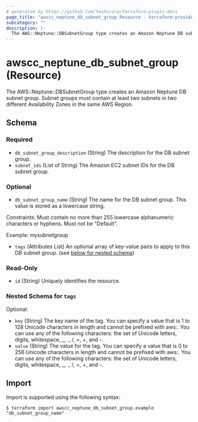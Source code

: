 ```yaml
---
# generated by https://github.com/hashicorp/terraform-plugin-docs
page_title: "awscc_neptune_db_subnet_group Resource - terraform-provider-awscc"
subcategory: ""
description: |-
  The AWS::Neptune::DBSubnetGroup type creates an Amazon Neptune DB subnet group. Subnet groups must contain at least two subnets in two different Availability Zones in the same AWS Region.
---
```


# awscc_neptune_db_subnet_group (Resource)

The AWS::Neptune::DBSubnetGroup type creates an Amazon Neptune DB subnet group. Subnet groups must contain at least two subnets in two different Availability Zones in the same AWS Region.



<!-- schema generated by tfplugindocs -->
## Schema

### Required

- `db_subnet_group_description` (String) The description for the DB subnet group.
- `subnet_ids` (List of String) The Amazon EC2 subnet IDs for the DB subnet group.

### Optional

- `db_subnet_group_name` (String) The name for the DB subnet group. This value is stored as a lowercase string.

Constraints: Must contain no more than 255 lowercase alphanumeric characters or hyphens. Must not be "Default".

Example: mysubnetgroup
- `tags` (Attributes List) An optional array of key-value pairs to apply to this DB subnet group. (see [below for nested schema](#nestedatt--tags))

### Read-Only

- `id` (String) Uniquely identifies the resource.

<a id="nestedatt--tags"></a>
### Nested Schema for `tags`

Optional:

- `key` (String) The key name of the tag. You can specify a value that is 1 to 128 Unicode characters in length and cannot be prefixed with aws:. You can use any of the following characters: the set of Unicode letters, digits, whitespace, _, ., /, =, +, and -.
- `value` (String) The value for the tag. You can specify a value that is 0 to 256 Unicode characters in length and cannot be prefixed with aws:. You can use any of the following characters: the set of Unicode letters, digits, whitespace, _, ., /, =, +, and -.

## Import

Import is supported using the following syntax:

```shell
$ terraform import awscc_neptune_db_subnet_group.example "db_subnet_group_name"
```
